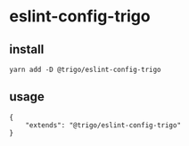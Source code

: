 # eslint-config-trigo

## install

`yarn add -D @trigo/eslint-config-trigo`

## usage

```
{
	"extends": "@trigo/eslint-config-trigo"
}
```
